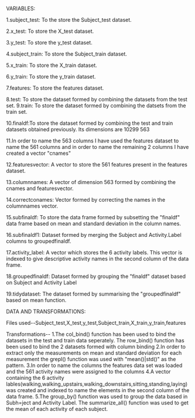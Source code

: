 VARIABLES:

1.subject_test: To the store the Subject_test dataset.

2.x_test: To store the X_test dataset.

3.y_test: To store the y_test dataset.

4.subject_train: To store the Subject_train dataset.

5.x_train: To store the X_train dataset.

6.y_train: To store the y_train dataset.

7.features: To store the features dataset.

8.test: To store the dataset formed by combining the datasets from the test set. 
9.train: To store the dataset formed by combining the datsets from the train set.

10.finaldf:To store the dataset formed by combining the test and train datasets obtained previously. Its dimensions are 10299 563

11.In order to name the 563 columns I have used the features dataset to name the 561 columns and in order to name the remaining 2 columns I have created a vector "cnames" 

12.featuresvector: A vector to store the 561 features present in the features dataset.

13.columnnames: A vector of dimension 563 formed by combining the cnames and featuresvector.

14.correctconames: Vector formed by correcting the names in the columnnames vector.

15.subfinaldf: To store the data frame formed by subsetting the "finaldf" data frame based on mean and standard deviation in the column names.

16.subfinaldf1: Dataset formed by merging the Subject and Activity.Label columns to groupedfinaldf.

17.activity_label: A vector which stores the 6 activity labels. This vector is indexed to give descriptive activity names in the second column of the data frame.

18.groupedfinaldf: Dataset formed by grouping the "finaldf" dataset based on Subject and Activity Label

19.tidydataset: The dataset formed by summarising the "groupedfinaldf" based on mean function.


DATA AND TRANSFORMATIONS:

Files used--Subject_test,X_test,y_test,Subject_train,X_train,y_train,features

Transformations-- 
1.The col_bind() function has been used to bind the datasets in the test and train data seperately. The row_bind() function has been used to bind the 2 datasets formed with column binding
2.In order to extract only the measurements on mean and standard deviation for each measurement the grepl() function was used with "mean()|std()" as the pattern.
3.In order to name the columns the features data set was loaded and the 561 activity names were assigned to the columns
4.A vector containing the 6 activity lables(walking,walking_upstairs,walking_downstairs,sitting,standing,laying) was created and indexed to name the elements in the second column of the data frame.
5.The group_by() function was used to group the data based in Subh=ject and Activity Label. The summarize_all() function was used to get the mean of each activity of each subject.
